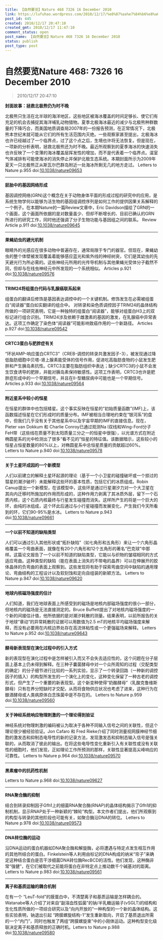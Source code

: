 ```yaml
---
title: 【自然要览】Nature 468 7326 16 December 2010
link: https://lufuhao.wordpress.com/2010/12/17/%e8%87%aa%e7%84%b6%e8%a6%81%e8%a7%88nature-468-7326-16-december-2010/
post_id: 445
created: 2010/12/17 20:47:10
created_gmt: 2010/12/17 11:47:10
comment_status: open
post_name: 【自然要览】Nature 468 7326 16 December 2010
status: publish
post_type: post
---
```


# 自然要览Nature 468: 7326 16 December 2010

> 2010/12/17 20:47:10

 

**封面故事：拯救北极熊仍为时不晚**

北极熊只生活在北半球的海洋地区，这些地区被海冰覆盖的时间足够长、使它们有充足的机会去捕捉其海洋哺乳动物猎物。夏季北极海冰最近的减少与北极熊种群数量的下降巧合，而美国地质调查局2007年的一份报告预测，在正常情况下，北极熊本世纪末就可能从它们的所有生活范围内灭绝。一些观察家甚至提出，北极海冰也许已经越过了一个临界点，过了这个点之后，生境也许将无法恢复。但是现在，一项新的分析表明，拯救北极熊还为时不晚。最近所观察到的夏季海冰的快速消失也许反映了一个变薄的海冰覆盖层挥发性的增加，而不是代表着一个临界点。温室气体减排有可能使海冰的消失停止并保护北极生态系统。本期封面所示为2009年夏天一只北极熊正从斯瓦尔巴群岛附近一处海冰所剩无几的地方走过。 Letters to Nature p.955 doi:[10.1038/nature09653](http://doi.org/10.1038/nature09653)

***

**胚胎中的基因网络形成**

基因调控网络(GRN)这个概念在关于动物身体平面的形成过程的研究中的应用，是系统生物学何以能够为活生物的基因组调控序列是如何工作的提供因果关系解释的一个例子。在本期Nature的一篇Review文章中，Eric Davidson描绘了GRN的一个画面，这个画面所依据的是对数量虽少、但却不断增长的、目前已确认的GRN所进行的研究工作，同时他还强调了分子生物功能与基因组之间的联系。 Review Article p.911 doi:[10.1038/nature09645](http://doi.org/10.1038/nature09645)

***

**果蝇幼虫的避光机制**

眼睛外的光感应在很多动物中普遍存在，通常局限于专门的器官。但现在，果蝇幼虫的整个体壁被发现覆盖着能够感应蓝光和紫外线的神经树突，它们是其幼虫的先天避光行为所必需的。这些神经元所用的光传导机制与其他果蝇光受体分子截然不同，但却与在线虫神经元中所发现的一个系统相似。 Articles p.921 doi:[10.1038/nature09576](http://doi.org/10.1038/nature09576)

***

**TRIM24将组蛋白代码与乳腺癌联系起来**

组蛋白的翻译后修饰是基因表达调控中的一个关键机制。修饰发生在必需被组蛋白“阅读器”蛋白如实翻译的组合中。 对转录和染色质调控因子TRIM24的晶体结构所做的一项研究表明，它是一种独特的组蛋白“阅读器”，能够对组蛋白H3上的双标记进行组合识别。TRIM24涉及依赖于雌激素的基因的激发，在乳腺癌中异常表达。这项工作确定了染色体“阅读器”可能影响致癌作用的一个新路径。 Articles p.927 doi:[10.1038/nature09542](http://doi.org/10.1038/nature09542)

***

**CRTC3蛋白与肥胖症有关**

“环状AMP-响应蛋白CRTC3”（CREB-调控的转录共激发因子-3），被发现通过降低脂肪细胞中贝塔-肾上腺素能受体的信号作用，促进吃高脂肪食物的小鼠发生肥胖和产生胰岛素抗性。CRTC3主要在脂肪组织中表达；缺少CRTC3的小鼠不会发生饮食诱导的肥胖，并能对胰岛素保持敏感性。这项工作表明，CRTC3也许是肥胖症形成中的一个早期信号，并且在II-型糖尿病中可能也是一个早期信号。 Articles p.933 doi:[10.1038/nature09564](http://doi.org/10.1038/nature09564)

***

**附近星系中较小的恒星**

在恒星的群体中也包括矮星。这个事实反映在恒星的“初始质量函数”(IMF)上，该函数描述恒星在它们形成时的质量分布。IMF被相当合理地约束在“银河系”的盘中，但我们几乎没有关于其他星系中以及宇宙早期的IMF的直接信息。现在，Pieter van Dokkum 和 Charlie Conroy已通过观测Na I双线和Wing-Ford分子FeH带（这些线在质量不到太阳质量三分之一的恒星中很强），以光谱方式在附近椭圆星系的光中检测出了很多“看不见的”恒星的特征值。该数据暗示，这些较小的恒星占恒星数量的80%以上，对椭圆星系中总恒星质量的贡献超过60%。 Letters to Nature p.940 doi:[10.1038/nature09578](http://doi.org/10.1038/nature09578)

***

**关于土星环成因的一个新模型**

人们以前建立的解释土星环起源的理论（基于一个小卫星的碰撞破坏或一个掠过的彗星的潮汐破坏）未能解释这些环的基本性质，包括它们的冰质组成。Robin Canup提出一个新模型，在该模型中，这些环是通过行星潮汐力对一个大卫星在其向内迁移时所施加的作用而形成的，这种作用力剥离了其冰质外层，留下一个石质内核，这个石质内核最终与行星发生碰撞而消失。这样所产生的将是一个巨大的环，由纯的冰组成，这个环此后通过与小行星碰撞而发展变化，产生我们今天所看到的环，它们90-95%是水冰。 Letters to Nature p.943 doi:[10.1038/nature09661](http://doi.org/10.1038/nature09661)

***

**一个以前不知道的缺陷类型**

人们可以通过引入其他形状或“拓扑缺陷”（如七角形和五角形）来让一个六角形晶格覆盖一个弯曲表面，就像在有20个六角形和12个五角形的著名“巴克球”中那样。这篇论文报告了一个以前不知道的缺陷类型，它能以与织物的皱褶相同的方式适应弯曲。这种类型的缺陷（能在表面上消失的不带电的晶界）可以在伸展开的胶体晶体的负弯曲的表面上观察到。这些发现将有助于探索弯曲空间中缺陷的通用理论、弯曲结构的工程设计以及软刻蚀和定向自组装的新颖方法。 Letters to Nature p.947 doi:[10.1038/nature09620](http://doi.org/10.1038/nature09620)

***

**地球内核磁场强度的估计**

人们知道，我们在地球表面上所感受到的磁场是地核内部磁场强度的很小一部分，但地核内的磁场是无法直接测定的。Bruce Buffett提出了对地核内磁场强度的一个新的间接估计值，他所依据的是对潮汐耗散的测量。结果表明，以前所报告的关于地球“章动”的异常耗散的证据可以用数值为2.5 mT的地核平均磁场强度来解释，而没有必要用在内核边界处存在高流体粘性或一个更强磁场来解释。 Letters to Nature p.952 doi:[10.1038/nature09643](http://doi.org/10.1038/nature09643)

***

**酵母新表现型在演化过程中的引入方式**

新的表现型在演化过程中是怎样被引入而又不会失去适应性的，这个问题在分子层面上基本上仍未得到解释。在三种子囊菌酵母中对一个众所周知的过程（交配类型的确定）的分子细节进行比较的一系列实验，显示了一个转录回路（一种新的调控因子的插入）的构型所发生的一个演化上的变化，这种变化保留了一种古老的调控形式，但产生了一个重要的新表现型。这个新变种使得“奶酪酵母”（乳酸克鲁维斯酵母）只有在养分短缺时才交配，从而将食物供应状况也考虑了进来，这种行为在酿酒酵母或人类病原体白念珠菌中是不存在的。 Letters to Nature p.959 doi:[10.1038/nature09560](http://doi.org/10.1038/nature09560)

***

**关于神经系统响应物理刺激的一个理论得到验证**

神经系统对物理刺激的编码被认为取决于各种不同输入信号之间的关联性，但这个理论很少被经验验证。Jon Cafaro 和 Fred Rieke介绍了同时测量视网膜神经节细胞的激发态和抑制态电导性的新的记录方法，发现激发态和抑制态输入信号是强关联的，从而取消了彼此的输出。在将这些电导性变化重新引入有关联性或没有关联性的细胞时，他们发现，正如理论工作所预测的那样，关联性显著提高尖峰响应的可靠性。 Letters to Nature p.964 doi:[10.1038/nature09570](http://doi.org/10.1038/nature09570)

***

**黑素瘤中的抗药性机制**

Letters to Nature p.968 doi:[10.1038/nature09627](http://doi.org/10.1038/nature09627)

***

**RNA聚合酶的抑制**

结合到转录抑制因子Gfh1上的细菌RNA聚合酶(RNAP)的晶体结构揭示了Gfh1的抑制机制，显示RNAP处于一种新颖的“棘轮”构型。本文作者们提出，他们所观察到的构型与转录的其他阶段也可能有关，如聚合酶沿DNA的转位。 Letters to Nature p.978 doi:[10.1038/nature09573](http://doi.org/10.1038/nature09573)

***

**DNA转位酶的运动**

沿DNA运动的蛋白机器如DNA聚合酶和解旋酶，必将遭遇与特定点发生相互作用的其他所结合的蛋白。Finkelstein等人利用由标记的DNA构成的纳米“帘子”来确定这种结合蛋白是否干涉细菌DNA转位酶RecBCD的活性。他们发现，这种酶非常“强健”，在它们被取代之前能将蛋白在非特定点上推动数千个碱基对的距离。Letters to Nature p.983 doi:[10.1038/nature09561](http://doi.org/10.1038/nature09561)

***

**离子和基质运输的耦合机制**

在有一个 “LeuT-fold”的膜蛋白中，不清楚离子和基质运输是怎样耦合的。Watanabe等人介绍了对来自“副溶血性弧菌”的钠/半乳糖运输子(vSGLT)的结构和生化性质所做的一项综合研究以及“向内开放的”一种构型的一个新的晶体结构。这些实验表明，钠退出引起 “跨膜螺旋结构-1”发生重新取向，开启了基质退出所需的一个“内门”，同时也触发了两组“跨膜螺旋束”中的小刚体运动。这种构型变化级联决定离子和基质释放的正确时机。Letters to Nature p.988 doi:[10.1038/nature09580](http://doi.org/10.1038/nature09580)
